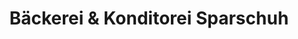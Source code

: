 ---
title: "Bäckerei & Konditorei Sparschuh"
url: /penig/baeckerei-und-konditorei-sparschuh/
shop: Bäckerei
---